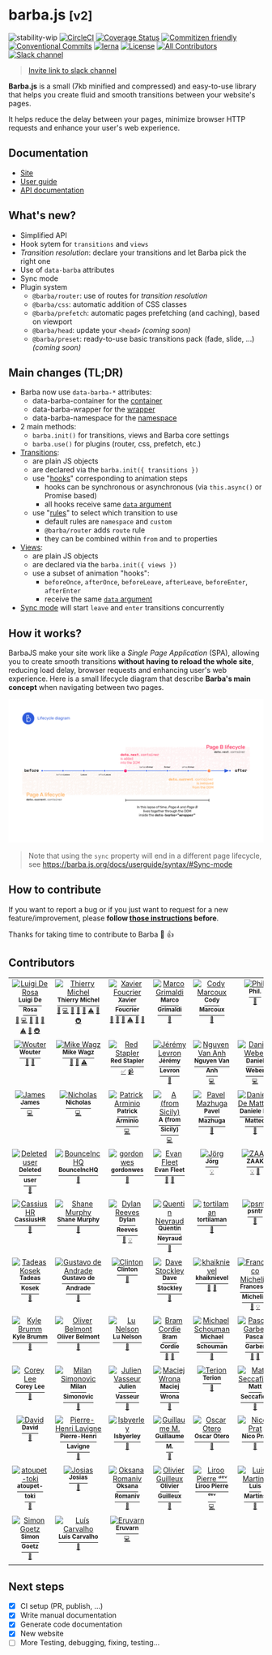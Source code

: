 # barba.js <small>[v2]</small>

![stability-wip](https://img.shields.io/badge/stability-work_in_progress-lightgrey.svg?style=flat-square)
[![CircleCI](https://img.shields.io/circleci/project/github/barbajs/barba/master.svg?style=flat-square)](https://circleci.com/gh/barbajs/barba/tree/master)
[![Coverage Status](https://img.shields.io/coveralls/github/barbajs/barba/master.svg?style=flat-square)](https://coveralls.io/github/barbajs/barba?branch=master)
[![Commitizen friendly](https://img.shields.io/badge/commitizen-friendly-brightgreen.svg?style=flat-square)](http://commitizen.github.io/cz-cli/)
[![Conventional Commits](https://img.shields.io/badge/Conventional%20Commits-1.0.0-yellow.svg?style=flat-square)](https://conventionalcommits.org)
[![lerna](https://img.shields.io/badge/maintained%20with-lerna-cc00ff.svg?style=flat-square)](https://lernajs.io/)
[![License](https://img.shields.io/badge/license-MIT-green.svg?style=flat-square)](https://github.com/barbajs/barba/blob/master/LICENSE)
[![All Contributors](https://img.shields.io/badge/all_contributors-73-orange.svg?style=flat-square)](#contributors)
[![Slack channel](https://img.shields.io/badge/slack-channel-purple.svg?style=flat-square&logo=slack)](https://barbajs.slack.com)

> [Invite link to slack channel](https://join.slack.com/t/barbajs/shared_invite/enQtNTU3NTAyMjkxMzAyLTkxYWUwZmM1YWQxMmNlYmE0ZjY4NDQxMGUxYjkwYWFlMzEzOWM4OTRhMWRmYTQyYzFlMmQ3OGFmYmI3MWY0OWY)

**Barba.js** is a small (7kb minified and compressed) and easy-to-use library that helps you create fluid and smooth transitions between your website's pages.

It helps reduce the delay between your pages, minimize browser HTTP requests and enhance your user's web experience.

## Documentation

- [Site](https://barba.js.org/)
- [User guide](https://barba.js.org/docs/getstarted/intro/)
- [API documentation](https://barba.js.org/api/)

## What's new?

- Simplified API
- Hook sytem for `transitions` and `views`
- _Transition resolution_: declare your transitions and let Barba pick the right one
- Use of `data-barba` attributes
- Sync mode
- Plugin system
  - `@barba/router`: use of routes for _transition resolution_
  - `@barba/css`: automatic addition of CSS classes
  - `@barba/prefetch`: automatic pages prefetching (and caching), based on viewport
  - `@barba/head`: update your `<head>` _(coming soon)_
  - `@barba/preset`: ready-to-use basic transitions pack (fade, slide, …) _(coming soon)_

## Main changes (TL;DR)

- Barba now use `data-barba-*` attributes:
  - data-barba-container for the [container](https://barba.js.org/docs/userguide/markup/#Container)
  - data-barba-wrapper for the [wrapper](https://barba.js.org/docs/userguide/markup/#Wrapper)
  - data-barba-namespace for the [namespace](https://barba.js.org/docs/userguide/markup/#Namespace)
- 2 main methods:
  - `barba.init()` for transitions, views and Barba core settings
  - `barba.use()` for plugins (router, css, prefetch, etc.)
- [Transitions](https://barba.js.org/docs/userguide/syntax/#lt-transition-gt-object):
  - are plain JS objects
  - are declared via the `barba.init({ transitions })`
  - use "[hooks](https://barba.js.org/docs/userguide/syntax/#Hooks)" corresponding to animation steps
    - hooks can be synchronous or asynchronous (via `this.async()` or Promise based)
    - all hooks receive same [`data` argument](https://barba.js.org/docs/userguide/syntax/#data-argument)
  - use "[rules](https://barba.js.org/docs/userguide/syntax/#Rules)" to select which transition to use
    - default rules are `namespace` and `custom`
    - `@barba/router` adds `route` rule
    - they can be combined within `from` and `to` properties
- [Views](https://barba.js.org/docs/userguide/syntax/#lt-view-gt-object):
  - are plain JS objects
  - are declared via the `barba.init({ views })`
  - use a subset of animation "hooks":
    - `beforeOnce`, `afterOnce`, `beforeLeave`, `afterLeave`, `beforeEnter`, `afterEnter`
    - receive the same [`data` argument](https://barba.js.org/docs/userguide/syntax/#data-argument)
- [Sync mode](https://barba.js.org/docs/userguide/syntax/#Sync-mode) will start `leave` and `enter` transitions concurrently

## How it works?
BarbaJS make your site work like a *Single Page Application* (SPA), allowing you to create smooth transitions **without having to reload the whole site**, reducing load delay, browser requests and enhancing user's web experience. Here is a small lifecycle diagram that describe **Barba's main concept** when navigating between two pages.

[![Barba lifecycle diagram](lifecycle-diagram.png "Barba lifecycle diagram")](lifecycle-diagram.png?raw=true)

> Note that using the `sync` property will end in a different page lifecycle, see https://barba.js.org/docs/userguide/syntax/#Sync-mode

## How to contribute

If you want to report a bug or if you just want to request for a new feature/improvement, please **follow [those instructions](CONTRIBUTING.md) before**.

Thanks for taking time to contribute to Barba :tada: :+1:

## Contributors

<!-- ALL-CONTRIBUTORS-LIST:START - Do not remove or modify this section -->
<!-- prettier-ignore -->
<table><tr><td align="center" valign="top" width="140"><a href="http://luruke.com"><img src="https://avatars0.githubusercontent.com/u/61326?v=4" width="100px;" alt="Luigi De Rosa"/><br /><sup><b>Luigi De Rosa</b></sup></a><br /><sup><a href="#ideas-luruke" title="Ideas, Planning, & Feedback">🤔</a></sup> <sup><a href="https://github.com/barbajs/barba/commits?author=luruke" title="Code">💻</a></sup> <sup><a href="https://github.com/barbajs/barba/commits?author=luruke" title="Documentation">📖</a></sup> <sup><a href="#question-luruke" title="Answering Questions">💬</a></sup> <sup><a href="https://github.com/barbajs/barba/issues?q=author%3Aluruke" title="Bug reports">🐛</a></sup> <sup><a href="https://github.com/barbajs/barba/commits?author=luruke" title="Tests">⚠️</a></sup> <sup><a href="#review-luruke" title="Reviewed Pull Requests">👀</a></sup> <sup><a href="#infra-luruke" title="Infrastructure (Hosting, Build-Tools, etc)">🚇</a></sup></td><td align="center" valign="top" width="140"><a href="http://thierrymichel.net"><img src="https://avatars2.githubusercontent.com/u/806883?v=4" width="100px;" alt="Thierry Michel"/><br /><sup><b>Thierry Michel</b></sup></a><br /><sup><a href="#ideas-thierrymichel" title="Ideas, Planning, & Feedback">🤔</a></sup> <sup><a href="https://github.com/barbajs/barba/commits?author=thierrymichel" title="Code">💻</a></sup> <sup><a href="https://github.com/barbajs/barba/commits?author=thierrymichel" title="Documentation">📖</a></sup> <sup><a href="#question-thierrymichel" title="Answering Questions">💬</a></sup> <sup><a href="https://github.com/barbajs/barba/issues?q=author%3Athierrymichel" title="Bug reports">🐛</a></sup> <sup><a href="https://github.com/barbajs/barba/commits?author=thierrymichel" title="Tests">⚠️</a></sup> <sup><a href="#review-thierrymichel" title="Reviewed Pull Requests">👀</a></sup> <sup><a href="#infra-thierrymichel" title="Infrastructure (Hosting, Build-Tools, etc)">🚇</a></sup></td><td align="center" valign="top" width="140"><a href="https://www.xavierfoucrier.fr"><img src="https://avatars1.githubusercontent.com/u/2471223?v=4" width="100px;" alt="Xavier Foucrier"/><br /><sup><b>Xavier Foucrier</b></sup></a><br /><sup><a href="#ideas-xavierfoucrier" title="Ideas, Planning, & Feedback">🤔</a></sup> <sup><a href="https://github.com/barbajs/barba/commits?author=xavierfoucrier" title="Documentation">📖</a></sup> <sup><a href="#question-xavierfoucrier" title="Answering Questions">💬</a></sup> <sup><a href="https://github.com/barbajs/barba/commits?author=xavierfoucrier" title="Tests">⚠️</a></sup> <sup><a href="#review-xavierfoucrier" title="Reviewed Pull Requests">👀</a></sup> <sup><a href="https://github.com/barbajs/barba/issues?q=author%3Axavierfoucrier" title="Bug reports">🐛</a></sup></td><td align="center" valign="top" width="140"><a href="http://www.thenerodesign.com"><img src="https://avatars2.githubusercontent.com/u/858150?v=4" width="100px;" alt="Marco Grimaldi"/><br /><sup><b>Marco Grimaldi</b></sup></a><br /><sup><a href="#design-markog85" title="Design">🎨</a></sup></td><td align="center" valign="top" width="140"><a href="https://studio123.ca"><img src="https://avatars0.githubusercontent.com/u/22644154?v=4" width="100px;" alt="Cody Marcoux"/><br /><sup><b>Cody Marcoux</b></sup></a><br /><sup><a href="#question-c0mrx" title="Answering Questions">💬</a></sup></td><td align="center" valign="top" width="140"><a href="https://philiphussak.com"><img src="https://avatars1.githubusercontent.com/u/3285136?v=4" width="100px;" alt="Phil."/><br /><sup><b>Phil.</b></sup></a><br /><sup><a href="#question-wiseoldman" title="Answering Questions">💬</a></sup></td><td align="center" valign="top" width="140"><a href="http://www.fnool.com"><img src="https://avatars0.githubusercontent.com/u/5812801?v=4" width="100px;" alt="Giorgio Finulli"/><br /><sup><b>Giorgio Finulli</b></sup></a><br /><sup><a href="#question-gfnool" title="Answering Questions">💬</a></sup></td></tr><tr><td align="center" valign="top" width="140"><a href="https://www.thisisnota.studio"><img src="https://avatars2.githubusercontent.com/u/6507123?v=4" width="100px;" alt="Wouter"/><br /><sup><b>Wouter</b></sup></a><br /><sup><a href="https://github.com/barbajs/barba/issues?q=author%3AWouter125" title="Bug reports">🐛</a></sup> <sup><a href="#question-Wouter125" title="Answering Questions">💬</a></sup></td><td align="center" valign="top" width="140"><a href="https://selfaware.studio"><img src="https://avatars2.githubusercontent.com/u/12376535?v=4" width="100px;" alt="Mike Wagz"/><br /><sup><b>Mike Wagz</b></sup></a><br /><sup><a href="#ideas-mikehwagz" title="Ideas, Planning, & Feedback">🤔</a></sup> <sup><a href="#question-mikehwagz" title="Answering Questions">💬</a></sup> <sup><a href="https://github.com/barbajs/barba/commits?author=mikehwagz" title="Tests">⚠️</a></sup></td><td align="center" valign="top" width="140"><a href="https://www.youtube.com/c/redstapler_channel"><img src="https://avatars0.githubusercontent.com/u/16864380?v=4" width="100px;" alt="Red Stapler"/><br /><sup><b>Red Stapler</b></sup></a><br /><sup><a href="#tutorial-theredstapler" title="Tutorials">✅</a></sup> <sup><a href="#video-theredstapler" title="Videos">📹</a></sup></td><td align="center" valign="top" width="140"><a href="http://www.19h47.fr"><img src="https://avatars1.githubusercontent.com/u/11242861?v=4" width="100px;" alt="Jérémy Levron"/><br /><sup><b>Jérémy Levron</b></sup></a><br /><sup><a href="#question-19h47" title="Answering Questions">💬</a></sup></td><td align="center" valign="top" width="140"><a href="http://anhskohbo.github.io/"><img src="https://avatars2.githubusercontent.com/u/1529454?v=4" width="100px;" alt="Nguyen Van Anh"/><br /><sup><b>Nguyen Van Anh</b></sup></a><br /><sup><a href="https://github.com/barbajs/barba/commits?author=anhskohbo" title="Code">💻</a></sup></td><td align="center" valign="top" width="140"><a href="http://www.thedanielweber.com"><img src="https://avatars1.githubusercontent.com/u/668910?v=4" width="100px;" alt="Daniel Weber"/><br /><sup><b>Daniel Weber</b></sup></a><br /><sup><a href="https://github.com/barbajs/barba/commits?author=dlwebdev" title="Code">💻</a></sup></td><td align="center" valign="top" width="140"><a href="http://www.jmporchet.ch"><img src="https://avatars3.githubusercontent.com/u/3099008?v=4" width="100px;" alt="Jean-Marie Porchet"/><br /><sup><b>Jean-Marie Porchet</b></sup></a><br /><sup><a href="https://github.com/barbajs/barba/commits?author=jmporchet" title="Code">💻</a></sup></td></tr><tr><td align="center" valign="top" width="140"><a href="https://www.jamesdocherty.com/"><img src="https://avatars1.githubusercontent.com/u/325490?v=4" width="100px;" alt="James"/><br /><sup><b>James</b></sup></a><br /><sup><a href="https://github.com/barbajs/barba/commits?author=docherty" title="Code">💻</a></sup></td><td align="center" valign="top" width="140"><a href="http://ruggeri.io"><img src="https://avatars0.githubusercontent.com/u/999162?v=4" width="100px;" alt="Nicholas"/><br /><sup><b>Nicholas</b></sup></a><br /><sup><a href="https://github.com/barbajs/barba/commits?author=nicholasruggeri" title="Code">💻</a></sup></td><td align="center" valign="top" width="140"><a href="http://patrick.wtf"><img src="https://avatars1.githubusercontent.com/u/667029?v=4" width="100px;" alt="Patrick Arminio"/><br /><sup><b>Patrick Arminio</b></sup></a><br /><sup><a href="https://github.com/barbajs/barba/commits?author=patrick91" title="Code">💻</a></sup></td><td align="center" valign="top" width="140"><a href="https://angelogulina.it"><img src="https://avatars0.githubusercontent.com/u/4223655?v=4" width="100px;" alt="A (from Sicily)"/><br /><sup><b>A (from Sicily)</b></sup></a><br /><sup><a href="https://github.com/barbajs/barba/commits?author=AngeloGulina" title="Code">💻</a></sup></td><td align="center" valign="top" width="140"><a href="https://github.com/pavel-mazhuga"><img src="https://avatars3.githubusercontent.com/u/29140681?v=4" width="100px;" alt="Pavel Mazhuga"/><br /><sup><b>Pavel Mazhuga</b></sup></a><br /><sup><a href="#question-pavel-mazhuga" title="Answering Questions">💬</a></sup></td><td align="center" valign="top" width="140"><a href="http://dmdcode.it"><img src="https://avatars0.githubusercontent.com/u/7113516?v=4" width="100px;" alt="Daniele De Matteo"/><br /><sup><b>Daniele De Matteo</b></sup></a><br /><sup><a href="#question-DMDc0de" title="Answering Questions">💬</a></sup></td><td align="center" valign="top" width="140"><a href="https://github.com/aswinkumar863"><img src="https://avatars0.githubusercontent.com/u/32381261?v=4" width="100px;" alt="aswinkumar863"/><br /><sup><b>aswinkumar863</b></sup></a><br /><sup><a href="#question-aswinkumar863" title="Answering Questions">💬</a></sup></td></tr><tr><td align="center" valign="top" width="140"><a href="https://github.com/ghost"><img src="https://avatars3.githubusercontent.com/u/10137?v=4" width="100px;" alt="Deleted user"/><br /><sup><b>Deleted user</b></sup></a><br /><sup><a href="#question-ghost" title="Answering Questions">💬</a></sup></td><td align="center" valign="top" width="140"><a href="https://github.com/BounceIncHQ"><img src="https://avatars0.githubusercontent.com/u/39249876?v=4" width="100px;" alt="BounceIncHQ"/><br /><sup><b>BounceIncHQ</b></sup></a><br /><sup><a href="#question-BounceIncHQ" title="Answering Questions">💬</a></sup></td><td align="center" valign="top" width="140"><a href="https://github.com/gordonwes"><img src="https://avatars3.githubusercontent.com/u/10758596?v=4" width="100px;" alt="gordonwes"/><br /><sup><b>gordonwes</b></sup></a><br /><sup><a href="#question-gordonwes" title="Answering Questions">💬</a></sup></td><td align="center" valign="top" width="140"><a href="https://github.com/evfleet"><img src="https://avatars2.githubusercontent.com/u/7504632?v=4" width="100px;" alt="Evan Fleet"/><br /><sup><b>Evan Fleet</b></sup></a><br /><sup><a href="#question-evfleet" title="Answering Questions">💬</a></sup> <sup><a href="https://github.com/barbajs/barba/issues?q=author%3Aevfleet" title="Bug reports">🐛</a></sup></td><td align="center" valign="top" width="140"><a href="http://www.aligator-kom.de"><img src="https://avatars2.githubusercontent.com/u/32126746?v=4" width="100px;" alt="Jörg"/><br /><sup><b>Jörg</b></sup></a><br /><sup><a href="#example-jd4Aligator" title="Examples">💡</a></sup></td><td align="center" valign="top" width="140"><a href="http://www.zaak.ch"><img src="https://avatars3.githubusercontent.com/u/12050808?v=4" width="100px;" alt="ZAAK"/><br /><sup><b>ZAAK</b></sup></a><br /><sup><a href="#example-StudioZAAK" title="Examples">💡</a></sup> <sup><a href="#question-StudioZAAK" title="Answering Questions">💬</a></sup></td><td align="center" valign="top" width="140"><a href="https://leap-in.com"><img src="https://avatars1.githubusercontent.com/u/42055102?v=4" width="100px;" alt="Masahiro Tonomura"/><br /><sup><b>Masahiro Tonomura</b></sup></a><br /><sup><a href="#example-leapincorp" title="Examples">💡</a></sup></td></tr><tr><td align="center" valign="top" width="140"><a href="https://github.com/CassiusHR"><img src="https://avatars1.githubusercontent.com/u/24419585?v=4" width="100px;" alt="CassiusHR"/><br /><sup><b>CassiusHR</b></sup></a><br /><sup><a href="#question-CassiusHR" title="Answering Questions">💬</a></sup></td><td align="center" valign="top" width="140"><a href="http://www.shanemurphy.me"><img src="https://avatars2.githubusercontent.com/u/3694619?v=4" width="100px;" alt="Shane Murphy"/><br /><sup><b>Shane Murphy</b></sup></a><br /><sup><a href="#question-shanewmurphy" title="Answering Questions">💬</a></sup></td><td align="center" valign="top" width="140"><a href="http://www.dylanreeves.com"><img src="https://avatars3.githubusercontent.com/u/1294637?v=4" width="100px;" alt="Dylan Reeves"/><br /><sup><b>Dylan Reeves</b></sup></a><br /><sup><a href="#question-watzing" title="Answering Questions">💬</a></sup> <sup><a href="#example-watzing" title="Examples">💡</a></sup></td><td align="center" valign="top" width="140"><a href="http://www.quentinneyraud.fr"><img src="https://avatars2.githubusercontent.com/u/9378568?v=4" width="100px;" alt="Quentin Neyraud"/><br /><sup><b>Quentin Neyraud</b></sup></a><br /><sup><a href="#question-quentinneyraud" title="Answering Questions">💬</a></sup></td><td align="center" valign="top" width="140"><a href="https://github.com/tortilaman"><img src="https://avatars2.githubusercontent.com/u/5018268?v=4" width="100px;" alt="tortilaman"/><br /><sup><b>tortilaman</b></sup></a><br /><sup><a href="#question-tortilaman" title="Answering Questions">💬</a></sup></td><td align="center" valign="top" width="140"><a href="https://github.com/psntr"><img src="https://avatars2.githubusercontent.com/u/20617539?v=4" width="100px;" alt="psntr"/><br /><sup><b>psntr</b></sup></a><br /><sup><a href="#question-psntr" title="Answering Questions">💬</a></sup></td><td align="center" valign="top" width="140"><a href="http://thisbailiwick.com"><img src="https://avatars3.githubusercontent.com/u/12637253?v=4" width="100px;" alt="Kevin Clark"/><br /><sup><b>Kevin Clark</b></sup></a><br /><sup><a href="#question-thisbailiwick" title="Answering Questions">💬</a></sup></td></tr><tr><td align="center" valign="top" width="140"><a href="http://takodesign.one"><img src="https://avatars2.githubusercontent.com/u/26543624?v=4" width="100px;" alt="Tadeas Kosek"/><br /><sup><b>Tadeas Kosek</b></sup></a><br /><sup><a href="#question-Tedowski" title="Answering Questions">💬</a></sup></td><td align="center" valign="top" width="140"><a href="https://github.com/gustavo-a"><img src="https://avatars2.githubusercontent.com/u/26806307?v=4" width="100px;" alt="Gustavo de Andrade"/><br /><sup><b>Gustavo de Andrade</b></sup></a><br /><sup><a href="#question-gustavo-a" title="Answering Questions">💬</a></sup></td><td align="center" valign="top" width="140"><a href="https://durkangroup.com/"><img src="https://avatars0.githubusercontent.com/u/25391588?v=4" width="100px;" alt="Clinton"/><br /><sup><b>Clinton</b></sup></a><br /><sup><a href="#question-crobbinsdg" title="Answering Questions">💬</a></sup></td><td align="center" valign="top" width="140"><a href="https://www.spon.io"><img src="https://avatars3.githubusercontent.com/u/3268717?v=4" width="100px;" alt="Dave Stockley"/><br /><sup><b>Dave Stockley</b></sup></a><br /><sup><a href="#question-magicspon" title="Answering Questions">💬</a></sup></td><td align="center" valign="top" width="140"><a href="http://khaiknievel.carbonmade.com"><img src="https://avatars1.githubusercontent.com/u/5792500?v=4" width="100px;" alt="khaiknievel"/><br /><sup><b>khaiknievel</b></sup></a><br /><sup><a href="#question-khaiknievel" title="Answering Questions">💬</a></sup> <sup><a href="https://github.com/barbajs/barba/issues?q=author%3Akhaiknievel" title="Bug reports">🐛</a></sup></td><td align="center" valign="top" width="140"><a href="http://www.francescomichelini.com/"><img src="https://avatars3.githubusercontent.com/u/5191941?v=4" width="100px;" alt="Francesco Michelini"/><br /><sup><b>Francesco Michelini</b></sup></a><br /><sup><a href="#question-kekkorider" title="Answering Questions">💬</a></sup> <sup><a href="#example-kekkorider" title="Examples">💡</a></sup></td><td align="center" valign="top" width="140"><a href="https://github.com/FistMeNaruto"><img src="https://avatars1.githubusercontent.com/u/13431677?v=4" width="100px;" alt="Domantas Petrauskas"/><br /><sup><b>Domantas Petrauskas</b></sup></a><br /><sup><a href="#question-FistMeNaruto" title="Answering Questions">💬</a></sup></td></tr><tr><td align="center" valign="top" width="140"><a href="http://kylebrumm.com"><img src="https://avatars3.githubusercontent.com/u/1709677?v=4" width="100px;" alt="Kyle Brumm"/><br /><sup><b>Kyle Brumm</b></sup></a><br /><sup><a href="#question-kjbrum" title="Answering Questions">💬</a></sup></td><td align="center" valign="top" width="140"><a href="https://github.com/obelmont"><img src="https://avatars3.githubusercontent.com/u/6540497?v=4" width="100px;" alt="Oliver Belmont"/><br /><sup><b>Oliver Belmont</b></sup></a><br /><sup><a href="#question-obelmont" title="Answering Questions">💬</a></sup></td><td align="center" valign="top" width="140"><a href="https://lunelson.xyz/"><img src="https://avatars1.githubusercontent.com/u/1242864?v=4" width="100px;" alt="Lu Nelson"/><br /><sup><b>Lu Nelson</b></sup></a><br /><sup><a href="#question-lunelson" title="Answering Questions">💬</a></sup></td><td align="center" valign="top" width="140"><a href="http://bierdb.be"><img src="https://avatars1.githubusercontent.com/u/1107185?v=4" width="100px;" alt="Bram Cordie"/><br /><sup><b>Bram Cordie</b></sup></a><br /><sup><a href="#question-bramcordie" title="Answering Questions">💬</a></sup> <sup><a href="#ideas-bramcordie" title="Ideas, Planning, & Feedback">🤔</a></sup></td><td align="center" valign="top" width="140"><a href="http://portfolio.schouman.info"><img src="https://avatars1.githubusercontent.com/u/510652?v=4" width="100px;" alt="Michael Schouman"/><br /><sup><b>Michael Schouman</b></sup></a><br /><sup><a href="#question-metalmini" title="Answering Questions">💬</a></sup></td><td align="center" valign="top" width="140"><a href="https://www.jumplink.eu"><img src="https://avatars2.githubusercontent.com/u/1073989?v=4" width="100px;" alt="Pascal Garber"/><br /><sup><b>Pascal Garber</b></sup></a><br /><sup><a href="#question-JumpLink" title="Answering Questions">💬</a></sup> <sup><a href="#ideas-JumpLink" title="Ideas, Planning, & Feedback">🤔</a></sup></td><td align="center" valign="top" width="140"><a href="https://twitter.com/bfred_it"><img src="https://avatars3.githubusercontent.com/u/1402241?v=4" width="100px;" alt="Federico Brigante"/><br /><sup><b>Federico Brigante</b></sup></a><br /><sup><a href="#question-bfred-it" title="Answering Questions">💬</a></sup></td></tr><tr><td align="center" valign="top" width="140"><a href="http://coreylee.tokyo/"><img src="https://avatars1.githubusercontent.com/u/1465865?v=4" width="100px;" alt="Corey Lee"/><br /><sup><b>Corey Lee</b></sup></a><br /><sup><a href="#question-factorzero" title="Answering Questions">💬</a></sup></td><td align="center" valign="top" width="140"><a href="http://www.imls.uzh.ch/research/vonmering/people/milan-simonovic.html"><img src="https://avatars3.githubusercontent.com/u/888008?v=4" width="100px;" alt="Milan Simonovic"/><br /><sup><b>Milan Simonovic</b></sup></a><br /><sup><a href="#question-mbsimonovic" title="Answering Questions">💬</a></sup></td><td align="center" valign="top" width="140"><a href="http://djul.es"><img src="https://avatars1.githubusercontent.com/u/196644?v=4" width="100px;" alt="Julien Vasseur"/><br /><sup><b>Julien Vasseur</b></sup></a><br /><sup><a href="#question-Djules" title="Answering Questions">💬</a></sup></td><td align="center" valign="top" width="140"><a href="https://github.com/panwron"><img src="https://avatars2.githubusercontent.com/u/8494786?v=4" width="100px;" alt="Maciej Wrona"/><br /><sup><b>Maciej Wrona</b></sup></a><br /><sup><a href="#question-panwron" title="Answering Questions">💬</a></sup></td><td align="center" valign="top" width="140"><a href="http://terion.name"><img src="https://avatars0.githubusercontent.com/u/1060205?v=4" width="100px;" alt="Terion"/><br /><sup><b>Terion</b></sup></a><br /><sup><a href="#ideas-terion-name" title="Ideas, Planning, & Feedback">🤔</a></sup></td><td align="center" valign="top" width="140"><a href="https://github.com/cartogram"><img src="https://avatars2.githubusercontent.com/u/462077?v=4" width="100px;" alt="Matt Seccafien"/><br /><sup><b>Matt Seccafien</b></sup></a><br /><sup><a href="#ideas-cartogram" title="Ideas, Planning, & Feedback">🤔</a></sup></td><td align="center" valign="top" width="140"><a href="http://www.maxschulmeister.com"><img src="https://avatars2.githubusercontent.com/u/15388185?v=4" width="100px;" alt="Max Schulmeister"/><br /><sup><b>Max Schulmeister</b></sup></a><br /><sup><a href="#ideas-max-schu" title="Ideas, Planning, & Feedback">🤔</a></sup></td></tr><tr><td align="center" valign="top" width="140"><a href="https://davidaase.com"><img src="https://avatars3.githubusercontent.com/u/1521451?v=4" width="100px;" alt="David"/><br /><sup><b>David</b></sup></a><br /><sup><a href="#ideas-tipsy" title="Ideas, Planning, & Feedback">🤔</a></sup></td><td align="center" valign="top" width="140"><a href="https://github.com/pierrehenri220"><img src="https://avatars3.githubusercontent.com/u/19267400?v=4" width="100px;" alt="Pierre-Henri Lavigne"/><br /><sup><b>Pierre-Henri Lavigne</b></sup></a><br /><sup><a href="#ideas-pierrehenri220" title="Ideas, Planning, & Feedback">🤔</a></sup></td><td align="center" valign="top" width="140"><a href="https://github.com/lsbyerley"><img src="https://avatars0.githubusercontent.com/u/3066258?v=4" width="100px;" alt="lsbyerley"/><br /><sup><b>lsbyerley</b></sup></a><br /><sup><a href="#ideas-lsbyerley" title="Ideas, Planning, & Feedback">🤔</a></sup></td><td align="center" valign="top" width="140"><a href="http://gmorisseau.com/"><img src="https://avatars2.githubusercontent.com/u/242203?v=4" width="100px;" alt="Guillaume M."/><br /><sup><b>Guillaume M.</b></sup></a><br /><sup><a href="#ideas-theamnesic" title="Ideas, Planning, & Feedback">🤔</a></sup></td><td align="center" valign="top" width="140"><a href="https://oscarotero.com"><img src="https://avatars3.githubusercontent.com/u/377873?v=4" width="100px;" alt="Oscar Otero"/><br /><sup><b>Oscar Otero</b></sup></a><br /><sup><a href="#ideas-oscarotero" title="Ideas, Planning, & Feedback">🤔</a></sup></td><td align="center" valign="top" width="140"><a href="http://twitter.com/nicooprat"><img src="https://avatars0.githubusercontent.com/u/645641?v=4" width="100px;" alt="Nico Prat"/><br /><sup><b>Nico Prat</b></sup></a><br /><sup><a href="#ideas-nicooprat" title="Ideas, Planning, & Feedback">🤔</a></sup></td><td align="center" valign="top" width="140"><a href="http://marco.solazzi.me/"><img src="https://avatars2.githubusercontent.com/u/104721?v=4" width="100px;" alt="Marco Solazzi"/><br /><sup><b>Marco Solazzi</b></sup></a><br /><sup><a href="https://github.com/barbajs/barba/issues?q=author%3Adwightjack" title="Bug reports">🐛</a></sup></td></tr><tr><td align="center" valign="top" width="140"><a href="https://github.com/atoupet-toki"><img src="https://avatars3.githubusercontent.com/u/38693082?v=4" width="100px;" alt="atoupet-toki"/><br /><sup><b>atoupet-toki</b></sup></a><br /><sup><a href="https://github.com/barbajs/barba/issues?q=author%3Aatoupet-toki" title="Bug reports">🐛</a></sup></td><td align="center" valign="top" width="140"><a href="https://github.com/josias-r"><img src="https://avatars1.githubusercontent.com/u/11424820?v=4" width="100px;" alt="Josias"/><br /><sup><b>Josias</b></sup></a><br /><sup><a href="https://github.com/barbajs/barba/issues?q=author%3Ajosias-r" title="Bug reports">🐛</a></sup></td><td align="center" valign="top" width="140"><a href="https://github.com/OksanaRomaniv"><img src="https://avatars1.githubusercontent.com/u/5724727?v=4" width="100px;" alt="Oksana Romaniv"/><br /><sup><b>Oksana Romaniv</b></sup></a><br /><sup><a href="https://github.com/barbajs/barba/issues?q=author%3AOksanaRomaniv" title="Bug reports">🐛</a></sup></td><td align="center" valign="top" width="140"><a href="https://www.olivier-guilleux.com"><img src="https://avatars3.githubusercontent.com/u/5804006?v=4" width="100px;" alt="Olivier Guilleux"/><br /><sup><b>Olivier Guilleux</b></sup></a><br /><sup><a href="https://github.com/barbajs/barba/issues?q=author%3Aoguilleux" title="Bug reports">🐛</a></sup></td><td align="center" valign="top" width="140"><a href="http://liroopierre.com"><img src="https://avatars3.githubusercontent.com/u/11197281?v=4" width="100px;" alt="Liroo Pierre ᵈᵉᵛ"/><br /><sup><b>Liroo Pierre ᵈᵉᵛ</b></sup></a><br /><sup><a href="https://github.com/barbajs/barba/commits?author=Liroo" title="Code">💻</a></sup></td><td align="center" valign="top" width="140"><a href="https://github.com/lmartins"><img src="https://avatars2.githubusercontent.com/u/151981?v=4" width="100px;" alt="Luis Martins"/><br /><sup><b>Luis Martins</b></sup></a><br /><sup><a href="https://github.com/barbajs/barba/issues?q=author%3Almartins" title="Bug reports">🐛</a></sup></td><td align="center" valign="top" width="140"><a href="https://arraytheband.com.au"><img src="https://avatars0.githubusercontent.com/u/41524?v=4" width="100px;" alt="Matthew"/><br /><sup><b>Matthew</b></sup></a><br /><sup><a href="#ideas-matthewjumpsoffbuildings" title="Ideas, Planning, & Feedback">🤔</a></sup> <sup><a href="#question-matthewjumpsoffbuildings" title="Answering Questions">💬</a></sup></td></tr><tr><td align="center" valign="top" width="140"><a href="http://slgoetz.com"><img src="https://avatars0.githubusercontent.com/u/393000?v=4" width="100px;" alt="Simon Goetz"/><br /><sup><b>Simon Goetz</b></sup></a><br /><sup><a href="https://github.com/barbajs/barba/issues?q=author%3ASlgoetz" title="Bug reports">🐛</a></sup></td><td align="center" valign="top" width="140"><a href="https://luis.pt"><img src="https://avatars3.githubusercontent.com/u/14956453?v=4" width="100px;" alt="Luís Carvalho"/><br /><sup><b>Luís Carvalho</b></sup></a><br /><sup><a href="#question-luis-pt" title="Answering Questions">💬</a></sup></td><td align="center" valign="top" width="140"><a href="https://github.com/Eruvarn"><img src="https://avatars2.githubusercontent.com/u/28648465?v=4" width="100px;" alt="Eruvarn"/><br /><sup><b>Eruvarn</b></sup></a><br /><sup><a href="https://github.com/barbajs/barba/commits?author=Eruvarn" title="Code">💻</a></sup></td></tr></table>

<!-- ALL-CONTRIBUTORS-LIST:END -->

## Next steps

- [x] CI setup (PR, publish, …)
- [x] Write manual documentation
- [x] Generate code documentation
- [x] New website
- [ ] More Testing, debugging, fixing, testing…

